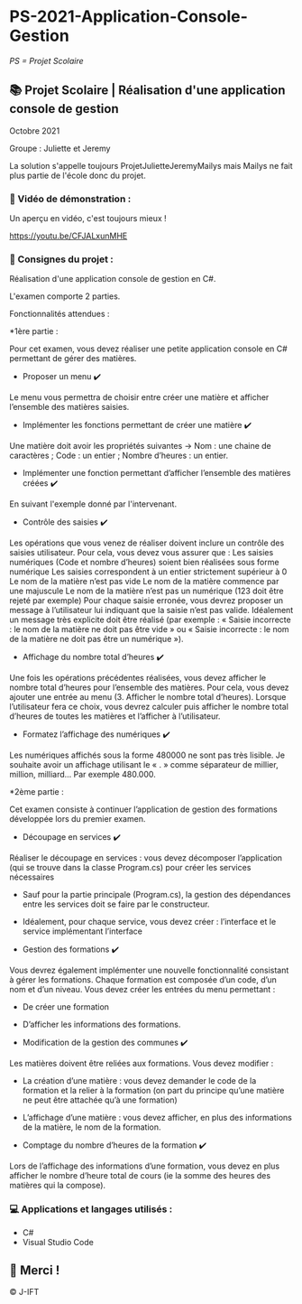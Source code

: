 # PS-2021-Application-Console-Gestion

*PS = Projet Scolaire*

## 📚 Projet Scolaire | Réalisation d'une application console de gestion

Octobre 2021

Groupe : Juliette et Jeremy

La solution s'appelle toujours ProjetJulietteJeremyMailys mais Mailys ne fait plus partie de l'école donc du projet.

### 📎 Vidéo de démonstration :

Un aperçu en vidéo, c'est toujours mieux !

https://youtu.be/CFJALxunMHE

### 📌 Consignes du projet :

Réalisation d'une application console de gestion en C#.

L'examen comporte 2 parties.

Fonctionnalités attendues :

*1ère partie :

Pour cet examen, vous devez réaliser une petite application console en C# permettant de gérer des matières.


- Proposer un menu ✔️

Le menu vous permettra de choisir entre créer une matière et afficher l’ensemble des matières saisies.


- Implémenter les fonctions permettant de créer une matière ✔️

Une matière doit avoir les propriétés suivantes -> Nom : une chaine de caractères ; Code : un entier ; Nombre d’heures : un entier.


- Implémenter une fonction permettant d’afficher l’ensemble des matières créées ✔️

En suivant l'exemple donné par l'intervenant.


- Contrôle des saisies ✔️

Les opérations que vous venez de réaliser doivent inclure un contrôle des saisies utilisateur.
Pour cela, vous devez vous assurer que :
Les saisies numériques (Code et nombre d’heures) soient bien réalisées sous forme numérique
Les saisies correspondent à un entier strictement supérieur à 0
Le nom de la matière n’est pas vide
Le nom de la matière commence par une majuscule
Le nom de la matière n’est pas un numérique (123 doit être rejeté par exemple)
Pour chaque saisie erronée, vous devrez proposer un message à l’utilisateur lui indiquant que la saisie n’est pas valide.
Idéalement un message très explicite doit être réalisé (par exemple : « Saisie incorrecte : le nom de la matière ne doit pas être vide » ou « Saisie incorrecte : le nom de la matière ne doit pas être un numérique »).


- Affichage du nombre total d’heures ✔️

Une fois les opérations précédentes réalisées, vous devez afficher le nombre total d’heures pour l’ensemble des matières.
Pour cela, vous devez ajouter une entrée au menu (3. Afficher le nombre total d’heures).
Lorsque l’utilisateur fera ce choix, vous devrez calculer puis afficher le nombre total d’heures de toutes les matières et l’afficher à l’utilisateur.


- Formatez l’affichage des numériques ✔️

Les numériques affichés sous la forme 480000 ne sont pas très lisible. Je souhaite avoir un affichage utilisant le « . » comme séparateur de millier, million, milliard… Par exemple 480.000.


*2ème partie :

Cet examen consiste à continuer l’application de gestion des formations développée lors du premier examen.


- Découpage en services ✔️

Réaliser le découpage en services : vous devez décomposer l’application (qui se trouve dans la classe Program.cs) pour créer les services nécessaires
- Sauf pour la partie principale (Program.cs), la gestion des dépendances entre les services doit se faire par le constructeur.
- Idéalement, pour chaque service, vous devez créer : l’interface et le service implémentant l’interface


- Gestion des formations ✔️

Vous devrez également implémenter une nouvelle fonctionnalité consistant à gérer les formations.
Chaque formation est composée d’un code, d’un nom et d’un niveau.
Vous devez créer les entrées du menu permettant :
- De créer une formation
- D’afficher les informations des formations.


- Modification de la gestion des communes ✔️

Les matières doivent être reliées aux formations.
Vous devez modifier :
- La création d’une matière : vous devez demander le code de la formation et la relier à la formation (on part du principe qu’une matière ne peut être attachée qu’à une formation)
- L’affichage d’une matière : vous devez afficher, en plus des informations de la matière, le nom de la formation.


- Comptage du nombre d’heures de la formation ✔️

Lors de l’affichage des informations d’une formation, vous devez en plus afficher le nombre d’heure total de cours (ie la somme des heures des matières qui la compose).

### 💻 Applications et langages utilisés :

+ C#
+ Visual Studio Code




## 🌸 Merci !
© J-IFT

